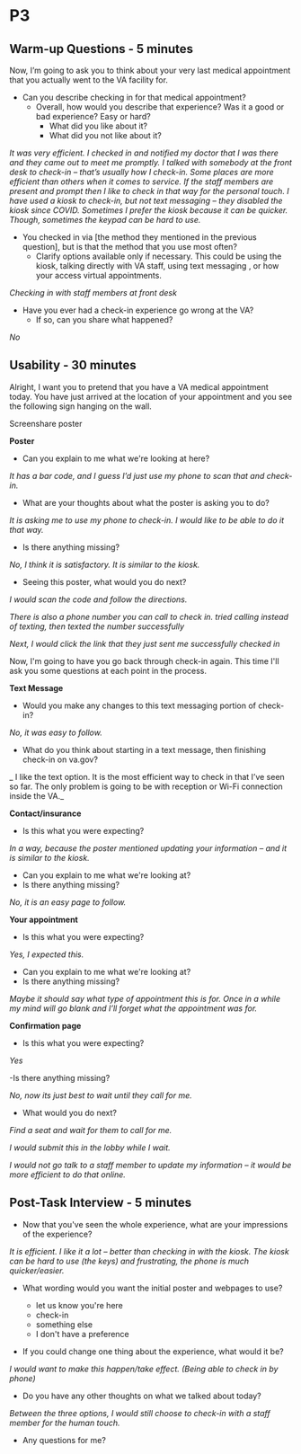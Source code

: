 # P3

## Warm-up Questions - 5 minutes

Now, I’m going to ask you to think about your very last medical appointment that you actually went to the VA facility for.
- Can you describe checking in for that medical appointment?
  - Overall, how would you describe that experience? Was it a good or bad experience? Easy or hard?
    - What did you like about it?
    - What did you not like about it?

_It was very efficient. I checked in and notified my doctor that I was there and they came out to meet me promptly. I talked with somebody at the front desk to check-in – that’s usually how I check-in. Some places are more efficient than others when it comes to service. If the staff members are present and prompt then I like to check in that way for the personal touch. I have used a kiosk to check-in, but not text messaging – they disabled the kiosk since COVID. Sometimes I prefer the kiosk because it can be quicker. Though, sometimes the keypad can be hard to use._

- You checked in via [the method they mentioned in the previous question], but is that the method that you use most often?
  - Clarify options available only if necessary. This could be using the kiosk, talking directly with VA staff, using text messaging , or how your access virtual appointments.

_*Checking in with staff members at front desk*_

- Have you ever had a check-in experience go wrong at the VA?
  - If so, can you share what happened?

_No_

## Usability - 30 minutes
Alright, I want you to pretend that you have a VA medical appointment today. You have just arrived at the location of your appointment and you see the following sign hanging on the wall.

Screenshare poster

**Poster**
- Can you explain to me what we're looking at here?

_It has a bar code, and I guess I’d just use my phone to scan that and check-in._

- What are your thoughts about what the poster is asking you to do?

_It is asking me to use my phone to check-in. I would like to be able to do it that way._
- Is there anything missing?

_No, I think it is satisfactory. It is similar to the kiosk._

- Seeing this poster, what would you do next?

_I would scan the code and follow the directions._

_There is also a phone number you can call to check in. *tried calling instead of texting, then texted the number successfully*_

_Next, I would click the link that they just sent me *successfully checked in*_

Now, I'm going to have you go back through check-in again. This time I'll ask you some questions at each point in the process.

**Text Message**
- Would you make any changes to this text messaging portion of check-in?

_No, it was easy to follow._

- What do you think about starting in a text message, then finishing check-in on va.gov?

_ I like the text option. It is the most efficient way to check in that I’ve seen so far. The only problem is going to be with reception or Wi-Fi connection inside the VA._

**Contact/insurance**
- Is this what you were expecting?

_In a way, because the poster mentioned updating your information – and it is similar to the kiosk._

- Can you explain to me what we're looking at?
- Is there anything missing?

_No, it is an easy page to follow._

**Your appointment**
- Is this what you were expecting?

_Yes, I expected this._

- Can you explain to me what we're looking at?
- Is there anything missing?

_Maybe it should say what type of appointment this is for. Once in a while my mind will go blank and I’ll forget what the appointment was for._

**Confirmation page**
- Is this what you were expecting?

_Yes_

-Is there anything missing?

_No, now its just best to wait until they call for me._
- What would you do next?

_Find a seat and wait for them to call for me._ 

_I would submit this in the lobby while I wait._

_I would not go talk to a staff member to update my information – it would be more efficient to do that online._

## Post-Task Interview - 5 minutes
- Now that you've seen the whole experience, what are your impressions of the experience?

_It is efficient. I like it a lot – better than checking in with the kiosk. The kiosk can be hard to use (the keys) and frustrating, the phone is much quicker/easier._
- What wording would you want the initial poster and webpages to use?
  - let us know you're here
  - check-in
  - something else
  - I don't have a preference

- If you could change one thing about the experience, what would it be?

_I would want to make this happen/take effect. (Being able to check in by phone)_

- Do you have any other thoughts on what we talked about today?

_Between the three options, I would still choose to check-in with a staff member for the human touch._

- Any questions for me?

